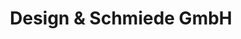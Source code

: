 ---
title: "Design & Schmiede GmbH"
url: /waidring/design-und-schmiede-gmbh-unterwasser/
shop: Schlüsseldienst
---